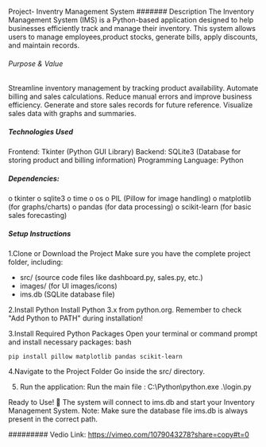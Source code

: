 Project- Inventry Management System
####### Description
The Inventory Management System (IMS) is a Python-based application designed to help businesses efficiently track and manage their inventory. This system allows users to manage employees,product stocks, generate bills, apply discounts, and maintain records.

###### Purpose & Value
Streamline inventory management by tracking product availability.
Automate billing and sales calculations.
Reduce manual errors and improve business efficiency.
Generate and store sales records for future reference.
Visualize sales data with graphs and summaries.

##### Technologies Used
Frontend: Tkinter (Python GUI Library)
Backend: SQLite3 (Database for storing product and billing information)
Programming Language: Python
##### Dependencies:
o tkinter
o sqlite3
o time
o os
o PIL (Pillow for image handling)
o matplotlib (for graphs/charts)
o pandas (for data processing)
o scikit-learn (for basic sales forecasting)

##### Setup Instructions
1.Clone or Download the Project
  Make sure you have the complete project folder, including:
* src/ (source code files like dashboard.py, sales.py, etc.)
* images/ (for UI images/icons)
* ims.db (SQLite database file)

2.Install Python
  Install Python 3.x from python.org.
  Remember to check "Add Python to PATH" during installation!

3.Install Required Python Packages
  Open your terminal or command prompt and install necessary packages:
  bash

	pip install pillow matplotlib pandas scikit-learn

4.Navigate to the Project Folder
  Go inside the src/ directory.

5. Run the application:
   Run the main file :  C:\Python\python.exe .\login.py


Ready to Use! 🎉
The system will connect to ims.db and start your Inventory Management System.
Note: Make sure the database file ims.db is always present in the correct path.

######### Vedio Link: https://vimeo.com/1079043278?share=copy#t=0
   


